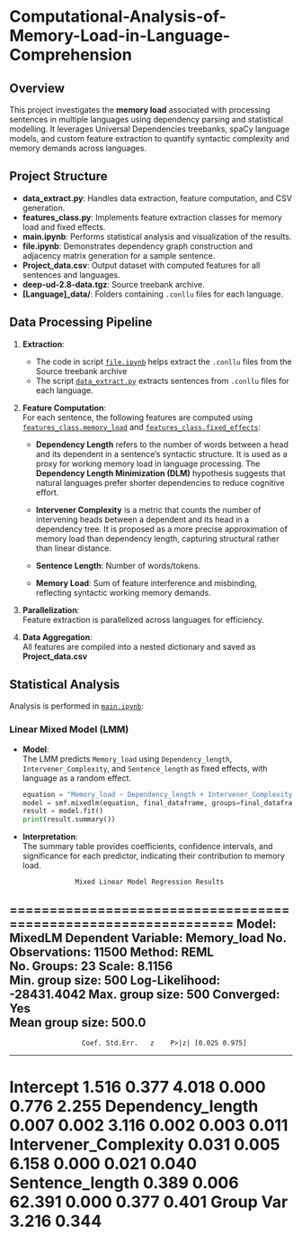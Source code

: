 # Computational-Analysis-of-Memory-Load-in-Language-Comprehension

## Overview
This project investigates the **memory load** associated with processing sentences in multiple languages using dependency parsing and statistical modelling. It leverages Universal Dependencies treebanks, spaCy language models, and custom feature extraction to quantify syntactic complexity and memory demands across languages.

## Project Structure

- **data_extract.py**: Handles data extraction, feature computation, and CSV generation.
- **features_class.py**: Implements feature extraction classes for memory load and fixed effects.
- **main.ipynb**: Performs statistical analysis and visualization of the results.
- **file.ipynb**: Demonstrates dependency graph construction and adjacency matrix generation for a sample sentence.
- **Project_data.csv**: Output dataset with computed features for all sentences and languages.
- **deep-ud-2.8-data.tgz**: Source treebank archive.
- **[Language]_data/**: Folders containing `.conllu` files for each language.

## Data Processing Pipeline

1. **Extraction**:  
   - The code in script [`file.ipynb`](##) helps extract the `.conllu` files from the Source treebank archive
   - The script [`data_extract.py`](##) extracts sentences from `.conllu` files for each language.

3. **Feature Computation**:  
   For each sentence, the following features are computed using [`features_class.memory_load`](##) and [`features_class.fixed_effects`](##):
   - **Dependency Length** refers to the number of words between a head and its dependent in a sentence’s syntactic structure. It is used as a proxy for working memory load in language processing. The **Dependency Length Minimization (DLM)** hypothesis suggests that natural languages prefer shorter dependencies to reduce cognitive effort.

   - **Intervener Complexity** is a metric that counts the number of intervening heads between a dependent and its head in a dependency tree. It is proposed as a more precise approximation of memory load than dependency length, capturing structural rather than linear distance.

   - **Sentence Length**: Number of words/tokens.
   - **Memory Load**: Sum of feature interference and misbinding, reflecting syntactic working memory demands.

4. **Parallelization**:  
   Feature extraction is parallelized across languages for efficiency.

5. **Data Aggregation**:  
   All features are compiled into a nested dictionary and saved as **Project_data.csv**

## Statistical Analysis

Analysis is performed in [`main.ipynb`](##):

### Linear Mixed Model (LMM)

- **Model**:  
  The LMM predicts `Memory_load` using `Dependency_length`, `Intervener_Complexity`, and `Sentence_length` as fixed effects, with language as a random effect.
  ```python
  equation = "Memory_load ~ Dependency_length + Intervener_Complexity + Sentence_length"
  model = smf.mixedlm(equation, final_dataframe, groups=final_dataframe["language"])
  result = model.fit()
  print(result.summary())
  ```
- **Interpretation**:  
  The summary table provides coefficients, confidence intervals, and significance for each predictor, indicating their contribution to memory load.
  ```
               Mixed Linear Model Regression Results
===============================================================
Model:              MixedLM   Dependent Variable:   Memory_load
No. Observations:   11500     Method:               REML       
No. Groups:         23        Scale:                8.1156     
Min. group size:    500       Log-Likelihood:       -28431.4042
Max. group size:    500       Converged:            Yes        
Mean group size:    500.0                                      
---------------------------------------------------------------
                      Coef. Std.Err.   z    P>|z| [0.025 0.975]
---------------------------------------------------------------
Intercept             1.516    0.377  4.018 0.000  0.776  2.255
Dependency_length     0.007    0.002  3.116 0.002  0.003  0.011
Intervener_Complexity 0.031    0.005  6.158 0.000  0.021  0.040
Sentence_length       0.389    0.006 62.391 0.000  0.377  0.401
Group Var             3.216    0.344                           
===============================================================
```

  




